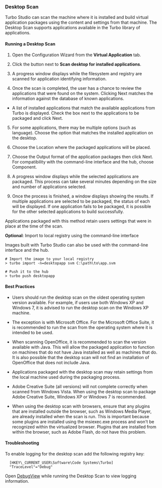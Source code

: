 ### Desktop Scan
Turbo Studio can scan the machine where it is installed and build virtual application packages using the content and settings from that machine. The Desktop Scan supports applications available in the Turbo library of applications.

#### Running a Desktop Scan

1. Open the Configuration Wizard from the **Virtual Application** tab.

2. Click the button next to **Scan desktop for installed applications**.

3. A progress window displays while the filesystem and registry are scanned for application identifying information.

4. Once the scan is completed, the user has a chance to review the applications that were found on the system. Clicking Next matches the information against the database of known applications.
- A list of installed applications that match the available applications from Turbo is displayed. Check the box next to the applications to be packaged and click Next.

5. For some applications, there may be multiple options (such as language). Choose the option that matches the installed application on the desktop.

6. Choose the Location where the packaged applications will be placed.

7. Choose the Output format of the application packages then click Next. For compatibility with the command-line interface and the hub, choose Component.

8. A progress window displays while the selected applications are packaged. This process can take several minutes depending on the size and number of applications selected.

9. Once the process is finished, a window displays showing the results. If multiple applications are selected to be packaged, the status of each will be displayed. If one application fails to be packaged, it is possible for the other selected applications to build successfully.

Applications packaged with this method retain users settings that were in place at the time of the scan.

**Optional**: Import to local registry using the command-line interface

Images built with Turbo Studio can also be used with the command-line interface and the hub.

```
# Import the image to your local registry
> turbo import -n=desktopapp svm C:\path\to\app.svm
    
# Push it to the hub
> turbo push desktopapp

```

#### Best Practices

- Users should run the desktop scan on the oldest operating system version available. For example, if users use both Windows XP and Windows 7, it is advised to run the desktop scan on the Windows XP machine.

- The exception is with Microsoft Office. For the Microsoft Office Suite, it is recommended to run the scan from the operating system where it is intended to be used.

- When scanning OpenOffice, it is recommended to scan the version available with Java. This will allow the packaged application to function on machines that do not have Java installed as well as machines that do. It is also possible that the desktop scan will not find an installation of OpenOffice that does not include Java.

- Applications packaged with the desktop scan may retain settings from the local machine used during the packaging process.

- Adobe Creative Suite (all versions) will not complete correctly when scanned from Windows Vista. When using the desktop scan to package Adobe Creative Suite, Windows XP or Windows 7 is recommended.

- When using the desktop scan with browsers, ensure that any plugins that are installed outside the browser, such as Windows Media Player, are already installed when the scan is run. This is important because some plugins are installed using the msiexec.exe process and won't be recognized within the virtualized browser. Plugins that are installed from within the browser, such as Adobe Flash, do not have this problem.

#### Troubleshooting

To enable logging for the desktop scan add the following registry key:

```
  [HKEY\_CURRENT_USER\Software\Code Systems\Turbo]
  "TraceLevel"="Debug"
```

Open [DebugView](http://technet.microsoft.com/en-us/sysinternals/bb896647.aspx) while running the Desktop Scan to view logging information.